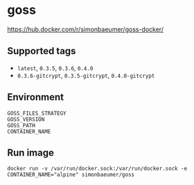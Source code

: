 # goss

https://hub.docker.com/r/simonbaeumer/goss-docker/

## Supported tags
 
 - `latest`, `0.3.5`, `0.3.6`, `0.4.0`
 - `0.3.6-gitcrypt`, `0.3.5-gitcrypt`, `0.4.0-gitcrypt`
 
## Environment

```
GOSS_FILES_STRATEGY
GOSS_VERSION
GOSS_PATH
CONTAINER_NAME
```

## Run image

`docker run -v /var/run/docker.sock:/var/run/docker.sock -e CONTAINER_NAME="alpine" simonbaeumer/goss`
